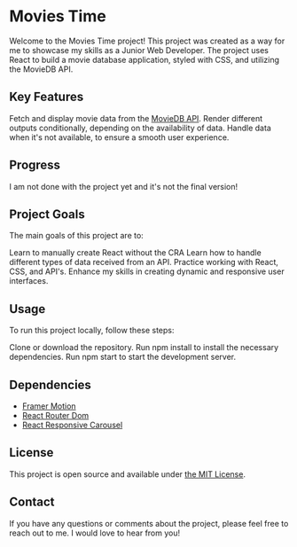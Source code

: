# Movies Time

Welcome to the Movies Time project! This project was created as a way for me to showcase my skills as a Junior Web Developer. The project uses React to build a movie database application, styled with CSS, and utilizing the MovieDB API.

## Key Features
Fetch and display movie data from the [MovieDB API](https://developers.themoviedb.org/).
Render different outputs conditionally, depending on the availability of data.
Handle data when it's not available, to ensure a smooth user experience.

## Progress

I am not done with the project yet and it's not the final version!


## Project Goals
The main goals of this project are to:

Learn to manually create React without the CRA
Learn how to handle different types of data received from an API.
Practice working with React, CSS, and API's.
Enhance my skills in creating dynamic and responsive user interfaces.


## Usage
To run this project locally, follow these steps:

Clone or download the repository.
Run npm install to install the necessary dependencies.
Run npm start to start the development server.

## Dependencies
- [Framer Motion](https://www.framer.com/motion/)
- [React Router Dom](https://www.npmjs.com/package/react-router-dom)
- [React Responsive Carousel](https://www.npmjs.com/package/react-responsive-carousel)

##  License
This project is open source and available under [the MIT License](https://opensource.org/licenses/MIT).

## Contact
If you have any questions or comments about the project, please feel free to reach out to me. I would love to hear from you!
